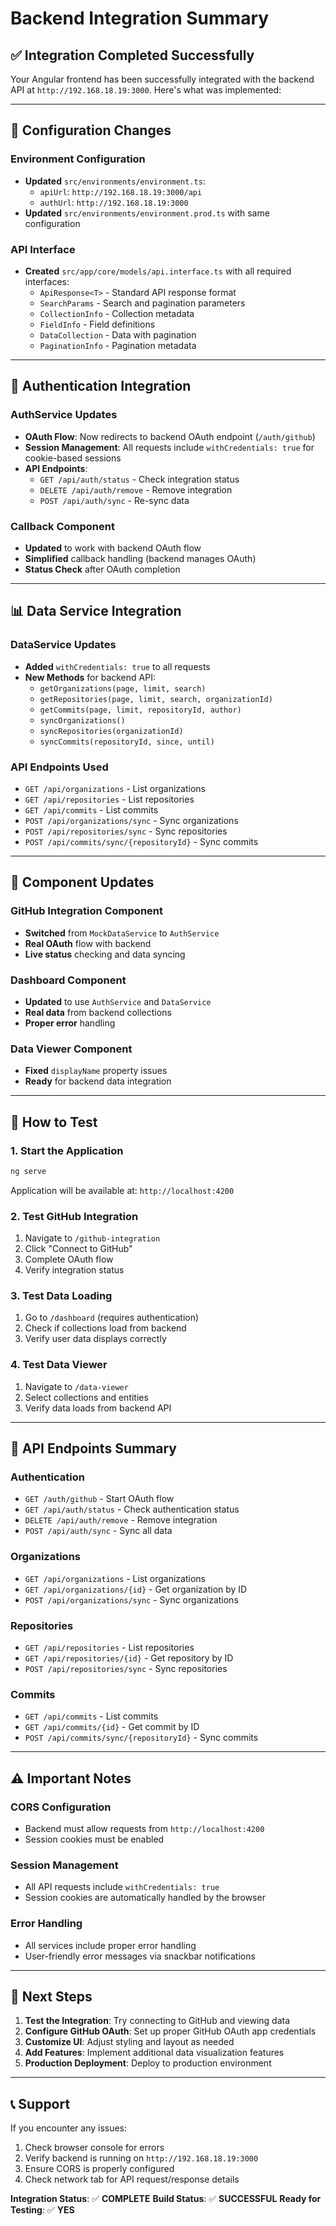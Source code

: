 # Backend Integration Summary

## ✅ Integration Completed Successfully

Your Angular frontend has been successfully integrated with the backend API at `http://192.168.18.19:3000`. Here's what was implemented:

---

## 🔧 Configuration Changes

### Environment Configuration
- **Updated** `src/environments/environment.ts`:
  - `apiUrl`: `http://192.168.18.19:3000/api`
  - `authUrl`: `http://192.168.18.19:3000`
- **Updated** `src/environments/environment.prod.ts` with same configuration

### API Interface
- **Created** `src/app/core/models/api.interface.ts` with all required interfaces:
  - `ApiResponse<T>` - Standard API response format
  - `SearchParams` - Search and pagination parameters
  - `CollectionInfo` - Collection metadata
  - `FieldInfo` - Field definitions
  - `DataCollection` - Data with pagination
  - `PaginationInfo` - Pagination metadata

---

## 🔐 Authentication Integration

### AuthService Updates
- **OAuth Flow**: Now redirects to backend OAuth endpoint (`/auth/github`)
- **Session Management**: All requests include `withCredentials: true` for cookie-based sessions
- **API Endpoints**:
  - `GET /api/auth/status` - Check integration status
  - `DELETE /api/auth/remove` - Remove integration
  - `POST /api/auth/sync` - Re-sync data

### Callback Component
- **Updated** to work with backend OAuth flow
- **Simplified** callback handling (backend manages OAuth)
- **Status Check** after OAuth completion

---

## 📊 Data Service Integration

### DataService Updates
- **Added** `withCredentials: true` to all requests
- **New Methods** for backend API:
  - `getOrganizations(page, limit, search)`
  - `getRepositories(page, limit, search, organizationId)`
  - `getCommits(page, limit, repositoryId, author)`
  - `syncOrganizations()`
  - `syncRepositories(organizationId)`
  - `syncCommits(repositoryId, since, until)`

### API Endpoints Used
- `GET /api/organizations` - List organizations
- `GET /api/repositories` - List repositories
- `GET /api/commits` - List commits
- `POST /api/organizations/sync` - Sync organizations
- `POST /api/repositories/sync` - Sync repositories
- `POST /api/commits/sync/{repositoryId}` - Sync commits

---

## 🎯 Component Updates

### GitHub Integration Component
- **Switched** from `MockDataService` to `AuthService`
- **Real OAuth** flow with backend
- **Live status** checking and data syncing

### Dashboard Component
- **Updated** to use `AuthService` and `DataService`
- **Real data** from backend collections
- **Proper error** handling

### Data Viewer Component
- **Fixed** `displayName` property issues
- **Ready** for backend data integration

---

## 🚀 How to Test

### 1. Start the Application
```bash
ng serve
```
Application will be available at: `http://localhost:4200`

### 2. Test GitHub Integration
1. Navigate to `/github-integration`
2. Click "Connect to GitHub"
3. Complete OAuth flow
4. Verify integration status

### 3. Test Data Loading
1. Go to `/dashboard` (requires authentication)
2. Check if collections load from backend
3. Verify user data displays correctly

### 4. Test Data Viewer
1. Navigate to `/data-viewer`
2. Select collections and entities
3. Verify data loads from backend API

---

## 🔗 API Endpoints Summary

### Authentication
- `GET /auth/github` - Start OAuth flow
- `GET /api/auth/status` - Check authentication status
- `DELETE /api/auth/remove` - Remove integration
- `POST /api/auth/sync` - Sync all data

### Organizations
- `GET /api/organizations` - List organizations
- `GET /api/organizations/{id}` - Get organization by ID
- `POST /api/organizations/sync` - Sync organizations

### Repositories
- `GET /api/repositories` - List repositories
- `GET /api/repositories/{id}` - Get repository by ID
- `POST /api/repositories/sync` - Sync repositories

### Commits
- `GET /api/commits` - List commits
- `GET /api/commits/{id}` - Get commit by ID
- `POST /api/commits/sync/{repositoryId}` - Sync commits

---

## ⚠️ Important Notes

### CORS Configuration
- Backend must allow requests from `http://localhost:4200`
- Session cookies must be enabled

### Session Management
- All API requests include `withCredentials: true`
- Session cookies are automatically handled by the browser

### Error Handling
- All services include proper error handling
- User-friendly error messages via snackbar notifications

---

## 🎉 Next Steps

1. **Test the Integration**: Try connecting to GitHub and viewing data
2. **Configure GitHub OAuth**: Set up proper GitHub OAuth app credentials
3. **Customize UI**: Adjust styling and layout as needed
4. **Add Features**: Implement additional data visualization features
5. **Production Deployment**: Deploy to production environment

---

## 📞 Support

If you encounter any issues:
1. Check browser console for errors
2. Verify backend is running on `http://192.168.18.19:3000`
3. Ensure CORS is properly configured
4. Check network tab for API request/response details

**Integration Status**: ✅ **COMPLETE**
**Build Status**: ✅ **SUCCESSFUL**
**Ready for Testing**: ✅ **YES** 
